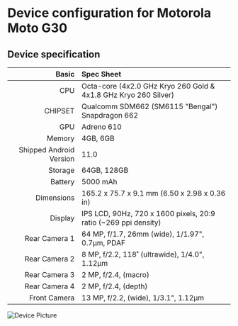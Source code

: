 # Device configuration for Motorola Moto G30

## Device specification

Basic   | Spec Sheet
-------:|:------------------------
CPU     | Octa-core (4x2.0 GHz Kryo 260 Gold & 4x1.8 GHz Kryo 260 Silver)
CHIPSET | Qualcomm SDM662 (SM6115 "Bengal") Snapdragon 662
GPU     | Adreno 610
Memory  | 4GB, 6GB
Shipped Android Version | 11.0
Storage | 64GB, 128GB
Battery | 5000 mAh
Dimensions | 165.2 x 75.7 x 9.1 mm (6.50 x 2.98 x 0.36 in)
Display | IPS LCD, 90Hz, 720 x 1600 pixels, 20:9 ratio (~269 ppi density)
Rear Camera 1 | 64 MP, f/1.7, 26mm (wide), 1/1.97", 0.7µm, PDAF
Rear Camera 2 | 8 MP, f/2.2, 118˚ (ultrawide), 1/4.0", 1.12µm
Rear Camera 3 | 2 MP, f/2.4, (macro)
Rear Camera 4 | 2 MP, f/2.4, (depth)
Front Camera | 13 MP, f/2.2, (wide), 1/3.1", 1.12µm

![Device Picture](https://fdn2.gsmarena.com/vv/bigpic/motorola-moto-g30.jpg)
